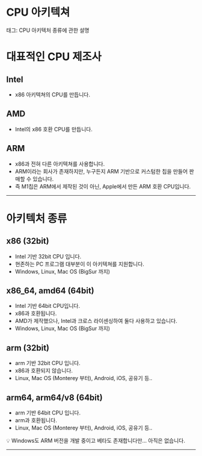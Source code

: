 # CPU 아키텍쳐

태그: CPU 아키텍처 종류에 관한 설명

# **대표적인 CPU 제조사**

## Intel

- x86 아키텍쳐의 CPU를 만듭니다.

## AMD

- Intel의 x86 호환 CPU를 만듭니다.

## ARM

- x86과 전혀 다른 아키텍쳐를 사용합니다.
- ARM이라는 회사가 존재하지만, 누구든지 ARM 기반으로 커스텀한 칩을 만들어 판매할 수 있습니다.
- 즉 M1칩은 ARM에서 제작된 것이 아닌, Apple에서 만든 ARM 호환 CPU입니다.

---

# **아키텍처 종류**

## x86 (32bit)

- Intel 기반 32bit CPU 입니다.
- 현존하는 PC 프로그램 대부분이 이 아키텍쳐를 지원합니다.
- Windows, Linux, Mac OS (BigSur 까지)

## x86_64, amd64 (64bit)

- Intel 기반 64bit CPU입니다.
- x86과 호환됩니다.
- AMD가 제작했으나, Intel과 크로스 라이센싱하여 둘다 사용하고 있습니다.
- Windows, Linux, Mac OS (BigSur 까지)

## arm (32bit)

- arm 기반 32bit CPU 입니다.
- x86과 호환되지 않습니다.
- Linux, Mac OS (Monterey 부터), Android, iOS, 공유기 등..

## arm64, arm64/v8 (64bit)

- arm 기반 64bit CPU 입니다.
- arm과 호환됩니다.
- Linux, Mac OS (Monterey 부터), Android, iOS, 공유기 등..

<aside>
💡 Windows도 ARM 버전을 개발 중이고 베타도 존재합니다만… 아직은 없습니다.

</aside>

---